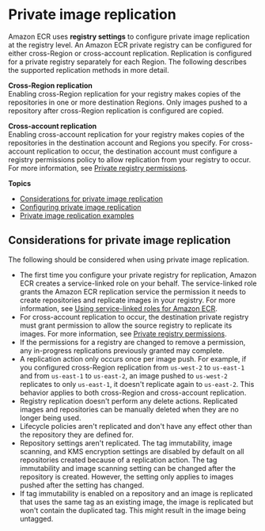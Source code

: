 # Private image replication<a name="replication"></a>

Amazon ECR uses **registry settings** to configure private image replication at the registry level\. An Amazon ECR private registry can be configured for either cross\-Region or cross\-account replication\. Replication is configured for a private registry separately for each Region\. The following describes the supported replication methods in more detail\.

**Cross\-Region replication**  
Enabling cross\-Region replication for your registry makes copies of the repositories in one or more destination Regions\. Only images pushed to a repository after cross\-Region replication is configured are copied\.

**Cross\-account replication**  
Enabling cross\-account replication for your registry makes copies of the repositories in the destination account and Regions you specify\. For cross\-account replication to occur, the destination account must configure a registry permissions policy to allow replication from your registry to occur\. For more information, see [Private registry permissions](registry-permissions.md)\.

**Topics**
+ [Considerations for private image replication](#replication-considerations)
+ [Configuring private image replication](registry-settings-configure.md)
+ [Private image replication examples](registry-settings-examples.md)

## Considerations for private image replication<a name="replication-considerations"></a>

The following should be considered when using private image replication\.
+ The first time you configure your private registry for replication, Amazon ECR creates a service\-linked role on your behalf\. The service\-linked role grants the Amazon ECR replication service the permission it needs to create repositories and replicate images in your registry\. For more information, see [Using service\-linked roles for Amazon ECR](using-service-linked-roles.md)\.
+ For cross\-account replication to occur, the destination private registry must grant permission to allow the source registry to replicate its images\. For more information, see [Private registry permissions](registry-permissions.md)\.
+ If the permissions for a registry are changed to remove a permission, any in\-progress replications previously granted may complete\.
+ A replication action only occurs once per image push\. For example, if you configured cross\-Region replication from `us-west-2` to `us-east-1` and from `us-east-1` to `us-east-2`, an image pushed to `us-west-2` replicates to only `us-east-1`, it doesn't replicate again to `us-east-2`\. This behavior applies to both cross\-Region and cross\-account replication\.
+ Registry replication doesn't perform any delete actions\. Replicated images and repositories can be manually deleted when they are no longer being used\.
+ Lifecycle policies aren't replicated and don't have any effect other than the repository they are defined for\. 
+ Repository settings aren't replicated\. The tag immutability, image scanning, and KMS encryption settings are disabled by default on all repositories created because of a replication action\. The tag immutability and image scanning setting can be changed after the repository is created\. However, the setting only applies to images pushed after the setting has changed\.
+ If tag immutability is enabled on a repository and an image is replicated that uses the same tag as an existing image, the image is replicated but won't contain the duplicated tag\. This might result in the image being untagged\.